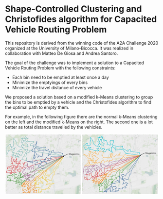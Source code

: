 # Shape-Controlled Clustering and Christofides algorithm for Capacited Vehicle Routing Problem
 
This repository is derived from the winning code of the A2A Challenge 2020 organized at the University of Milano-Bicocca.
It was realized in collaboration with Matteo De Giosa and Andrea Santoro.

The goal of the challenge was to implement a solution to a Capacited Vehicle Routing Problem with the following constraints:
- Each bin need to be emptied at least once a day
- Minimize the emptyings of every bins
- Minimize the travel distance of every vehicle

We proposed a solution based on a modified k-Means clustering to group the bins to be emptied by a vehicle and the Christofides algorithm to find the optimal path to empty them.

For example, in the following figure there are the normal k-Means clustering on the left and the modified k-Means on the right. The second one is a lot better as total distance travelled by the vehicles.

![Routing examples](https://github.com/gianlucapagliara/SC3-CVRP/blob/main/output/Routing%20examples.jpg)

